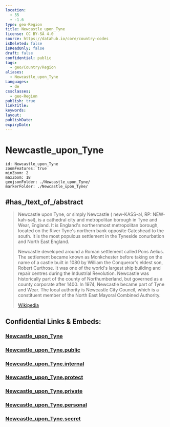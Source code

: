 ```yaml
---
location:
  - 55
  - -1.6
type: geo-Region
title: Newcastle_upon_Tyne
license: CC BY-SA 4.0
source: https://datahub.io/core/country-codes
isDeleted: false
isReadOnly: false
draft: false
confidential: public
tags:
  - geo/Country/Region
aliases:
  - Newcastle_upon_Tyne
Languages:
  - de
cssclasses:
  - geo-Region
publish: true
linkTitle:
keywords:
layout:
publishDate:
expiryDate:
---
```


# Newcastle_upon_Tyne

```leaflet
id: Newcastle_upon_Tyne
zoomFeatures: true 
minZoom: 2 
maxZoom: 18
geojsonFolder: ./Newcastle_upon_Tyne/
markerFolder: ./Newcastle_upon_Tyne/
```


## #has_/text_of_/abstract 

> Newcastle upon Tyne, or simply Newcastle (  new-KASS-əl, RP:   NEW-kah-səl), is a cathedral city and metropolitan borough in Tyne and Wear, England. It is England's northernmost metropolitan borough, located on the River Tyne's northern bank opposite Gateshead to the south. It is the most populous settlement in the Tyneside conurbation and North East England.
>
> Newcastle developed around a Roman settlement called Pons Aelius. The settlement became known as Monkchester before taking on the name of a castle built in 1080 by William the Conqueror's eldest son, Robert Curthose. It was one of the world's largest ship building and repair centres during the Industrial Revolution. Newcastle was historically part of the county of Northumberland, but governed as a county corporate after 1400. In 1974, Newcastle became part of Tyne and Wear. The local authority is Newcastle City Council, which is a constituent member of the North East Mayoral Combined Authority.
>
> [Wikipedia](https://en.wikipedia.org/wiki/Newcastle%20upon%20Tyne)


## Confidential Links & Embeds: 

### [Newcastle_upon_Tyne](/_Standards/Earth/Continent/Europe/Europe~North/UK/England/Regions~England/North_East_England/Newcastle_upon_Tyne.md) 

### [Newcastle_upon_Tyne.public](/_public/Earth/Continent/Europe/Europe~North/UK/England/Regions~England/North_East_England/Newcastle_upon_Tyne.public.md) 

### [Newcastle_upon_Tyne.internal](/_internal/Earth/Continent/Europe/Europe~North/UK/England/Regions~England/North_East_England/Newcastle_upon_Tyne.internal.md) 

### [Newcastle_upon_Tyne.protect](/_protect/Earth/Continent/Europe/Europe~North/UK/England/Regions~England/North_East_England/Newcastle_upon_Tyne.protect.md) 

### [Newcastle_upon_Tyne.private](/_private/Earth/Continent/Europe/Europe~North/UK/England/Regions~England/North_East_England/Newcastle_upon_Tyne.private.md) 

### [Newcastle_upon_Tyne.personal](/_personal/Earth/Continent/Europe/Europe~North/UK/England/Regions~England/North_East_England/Newcastle_upon_Tyne.personal.md) 

### [Newcastle_upon_Tyne.secret](/_secret/Earth/Continent/Europe/Europe~North/UK/England/Regions~England/North_East_England/Newcastle_upon_Tyne.secret.md)

